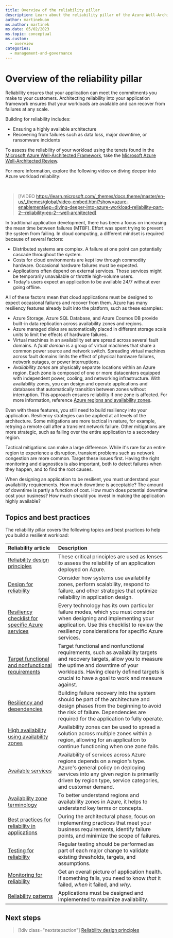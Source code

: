 ```yaml
---
title: Overview of the reliability pillar
description: Learn about the reliability pillar of the Azure Well-Architected Framework with this high-level summary.
author: martinekuan
ms.author: martinek
ms.date: 05/02/2023
ms.topic: conceptual
ms.custom:
  - overview
categories:
  - management-and-governance
---
```


# Overview of the reliability pillar

Reliability ensures that your application can meet the commitments you make to your customers. Architecting reliability into your application framework ensures that your workloads are available and can recover from failures at any scale.

Building for reliability includes:

- Ensuring a highly available architecture
- Recovering from failures such as data loss, major downtime, or ransomware incidents

To assess the reliability of your workload using the tenets found in the [Microsoft Azure Well-Architected Framework](/azure/architecture/framework/), take the [Microsoft Azure Well-Architected Review](/assessments/?id=azure-architecture-review&mode=pre-assessment).

For more information, explore the following video on diving deeper into Azure workload reliability:

<!-- markdownlint-disable MD034 -->

<br/>

> [!VIDEO https://learn.microsoft.com/_themes/docs.theme/master/en-us/_themes/global/video-embed.html?show=azure-enablement&ep=diving-deeper-into-azure-workload-reliability-part-2--reliability-ep-2--well-architected]

<!-- markdownlint-enable MD034 -->

In traditional application development, there has been a focus on increasing the mean time between failures (MTBF). Effort was spent trying to prevent the system from failing. In cloud computing, a different mindset is required because of several factors:

- Distributed systems are complex. A failure at one point can potentially cascade throughout the system.
- Costs for cloud environments are kept low through commodity hardware. Occasional hardware failures must be expected.
- Applications often depend on external services. Those services might be temporarily unavailable or throttle high-volume users.
- Today's users expect an application to be available 24/7 without ever going offline.

All of these factors mean that cloud applications must be designed to expect occasional failures and recover from them. Azure has many resiliency features already built into the platform, such as these examples:

- Azure Storage, Azure SQL Database, and Azure Cosmos DB provide built-in data replication across availability zones and regions.
- Azure managed disks are automatically placed in different storage scale units to limit the effects of hardware failures.
- Virtual machines in an availability set are spread across several fault domains. A *fault domain* is a group of virtual machines that share a common power source and network switch. Spreading virtual machines across fault domains limits the effect of physical hardware failures, network outages, or power interruptions.
- *Availability zones* are physically separate locations within an Azure region. Each zone is composed of one or more datacenters equipped with independent power, cooling, and networking infrastructure. With availability zones, you can design and operate applications and databases that automatically transition between zones without interruption. This approach ensures reliability if one zone is affected. For more information, reference [Azure regions and availability zones](/azure/availability-zones/az-overview).

Even with these features, you still need to build resiliency into your application. Resiliency strategies can be applied at all levels of the architecture. Some mitigations are more tactical in nature, for example, retrying a remote call after a transient network failure. Other mitigations are more strategic, such as failing over the entire application to a secondary region.

Tactical mitigations can make a large difference. While it's rare for an entire region to experience a disruption, transient problems such as network congestion are more common. Target these issues first. Having the right monitoring and diagnostics is also important, both to detect failures when they happen, and to find the root causes.

When designing an application to be resilient, you must understand your availability requirements. How much downtime is acceptable? The amount of downtime is partly a function of cost. How much does potential downtime cost your business? How much should you invest in making the application highly available?

## Topics and best practices

The reliability pillar covers the following topics and best practices to help you build a resilient workload:

| Reliability article | Description |
|:--------------------|:------------|
| [Reliability design principles](principles.md) | These critical principles are used as lenses to assess the reliability of an application deployed on Azure. |
| [Design for reliability](design-checklist.md) | Consider how systems use availability zones, perform scalability, respond to failure, and other strategies that optimize reliability in application design. |
| [Resiliency checklist for specific Azure services](/azure/architecture/checklist/resiliency-per-service) | Every technology has its own particular failure modes, which you must consider when designing and implementing your application. Use this checklist to review the resiliency considerations for specific Azure services. |
| [Target functional and nonfunctional requirements](design-requirements.md) | Target functional and nonfunctional requirements, such as availability targets and recovery targets, allow you to measure the uptime and downtime of your workloads. Having clearly defined targets is crucial to have a goal to work and measure against. |
| [Resiliency and dependencies](design-resiliency.md) | Building failure recovery into the system should be part of the architecture and design phases from the beginning to avoid the risk of failure. Dependencies are required for the application to fully operate. |
| [High availability using availability zones](/azure/architecture/high-availability/building-solutions-for-high-availability) | Availability zones can be used to spread a solution across multiple zones within a region, allowing for an application to continue functioning when one zone fails. |
| [Available services](/azure/availability-zones/region-types-service-categories-azure) | Availability of services across Azure regions depends on a region's type. Azure's general policy on deploying services into any given region is primarily driven by region type, service categories, and customer demand. |
| [Availability zone terminology](/azure/availability-zones/glossary) | To better understand regions and availability zones in Azure, it helps to understand key terms or concepts. |
| [Best practices for reliability in applications](design-best-practices.md) | During the architectural phase, focus on implementing practices that meet your business requirements, identify failure points, and minimize the scope of failures. |
| [Testing for reliability](test-checklist.md) | Regular testing should be performed as part of each major change to validate existing thresholds, targets, and assumptions. |
| [Monitoring for reliability](monitor-checklist.md) | Get an overall picture of application health. If something fails, you need to know *that* it failed, *when* it failed, and *why*. |
| [Reliability patterns](reliability-patterns.md) | Applications must be designed and implemented to maximize availability. |

## Next steps

> [!div class="nextstepaction"]
> [Reliability design principles](./principles.md)
